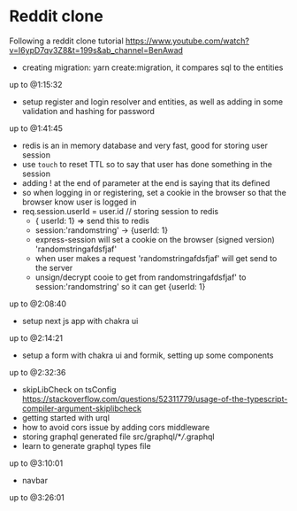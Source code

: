 # Reddit clone

Following a reddit clone tutorial https://www.youtube.com/watch?v=I6ypD7qv3Z8&t=199s&ab_channel=BenAwad

- creating migration: yarn create:migration, it compares sql to the entities

up to @1:15:32

- setup register and login resolver and entities, as well as adding in some validation and hashing for password

up to @1:41:45

- redis is an in memory database and very fast, good for storing user session
- use `touch` to reset TTL so to say that user has done something in the session
- adding ! at the end of parameter at the end is saying that its defined
- so when logging in or registering, set a cookie in the browser so that the browser know user is logged in
- req.session.userId = user.id // storing session to redis
  - { userId: 1} => send this to redis
  - session:'randomstring' -> {userId: 1}
  - express-session will set a cookie on the browser (signed version) 'randomstringafdsfjaf'
  - when user makes a request 'randomstringafdsfjaf' will get send to the server
  - unsign/decrypt cooie to get from randomstringafdsfjaf' to session:'randomstring' so it can get {userId: 1}

up to @2:08:40

- setup next js app with chakra ui

up to @2:14:21

- setup a form with chakra ui and formik, setting up some components

up to @2:32:36

- skipLibCheck on tsConfig https://stackoverflow.com/questions/52311779/usage-of-the-typescript-compiler-argument-skiplibcheck
- getting started with urql
- how to avoid cors issue by adding cors middleware
- storing graphql generated file src/graphql/\*_/_.graphql
- learn to generate graphql types file

up to @3:10:01

- navbar

up to @3:26:01
